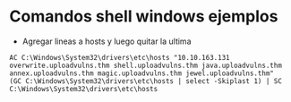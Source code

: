 # Comandos shell windows ejemplos


- Agregar lineas a hosts y luego quitar la ultima
```
AC C:\Windows\System32\drivers\etc\hosts "10.10.163.131   overwrite.uploadvulns.thm shell.uploadvulns.thm java.uploadvulns.thm annex.uploadvulns.thm magic.uploadvulns.thm jewel.uploadvulns.thm" 
(GC C:\Windows\System32\drivers\etc\hosts | select -Skiplast 1) | SC C:\Windows\System32\drivers\etc\hosts
```